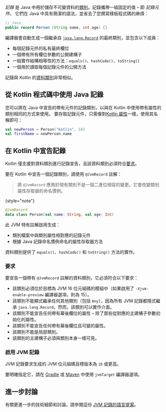 [//]: # (title: 在 Kotlin 中使用 Java 記錄)

_記錄_ 是 Java 中用於儲存不可變資料的[類別](https://openjdk.java.net/jeps/395)。記錄攜帶一組固定的值 – 即 _記錄元件_。
它們在 Java 中具有簡潔的語法，並省去了您撰寫樣板程式碼的麻煩：

```java
// Java
public record Person (String name, int age) {}
```

編譯器會自動生成一個繼承自 [`java.lang.Record`](https://docs.oracle.com/en/java/javase/16/docs/api/java.base/java/lang/Record.html) 的最終類別，並包含以下成員：
*   每個記錄元件的私有最終欄位
*   一個帶有所有欄位參數的公開建構子
*   一組實作結構相等性的方法：`equals()`、`hashCode()`、`toString()`
*   一個用於讀取每個記錄元件的公開方法

記錄與 Kotlin 的[資料類別](data-classes.md)非常相似。

## 從 Kotlin 程式碼中使用 Java 記錄

您可以將在 Java 中宣告的帶有元件的記錄類別，以與在 Kotlin 中使用帶有屬性的類別相同的方式來使用。
要存取記錄元件，只需像對[Kotlin 屬性](properties.md)一樣，使用其名稱即可：

```kotlin
val newPerson = Person("Kotlin", 10)
val firstName = newPerson.name
```

## 在 Kotlin 中宣告記錄

Kotlin 僅支援對資料類別進行記錄宣告，且該資料類別必須符合[要求](#requirements)。

要在 Kotlin 中宣告一個記錄類別，請使用 `@JvmRecord` 註解：

> 將 `@JvmRecord` 應用於現有類別不是一個二進位相容的變更。它會改變類別屬性存取器的命名慣例。
>
{style="note"}

```kotlin
@JvmRecord
data class Person(val name: String, val age: Int)
```

此 JVM 特有註解啟用生成：

*   類別檔案中與類別屬性相對應的記錄元件
*   根據 Java 記錄命名慣例命名的屬性存取器方法

資料類別提供了 `equals()`、`hashCode()` 和 `toString()` 方法的實作。

### 要求

要宣告一個帶有 `@JvmRecord` 註解的資料類別，它必須符合以下要求：

*   該類別必須位於目標為 JVM 16 位元組碼的模組中（如果啟用了 `-Xjvm-enable-preview` 編譯器選項，則為 15）。
*   該類別不能顯式繼承任何其他類別（包括 `Any`），因為所有 JVM 記錄都隱式繼承 `java.lang.Record`。然而，該類別可以實作介面。
*   該類別不能宣告任何帶有幕後欄位的屬性 – 除了那些從對應的主建構子參數初始化的屬性。
*   該類別不能宣告任何帶有幕後欄位且可變的屬性。
*   該類別不能是局部類別。
*   該類別的主建構子必須與類別本身一樣可見。

### 啟用 JVM 記錄

JVM 記錄要求生成的 JVM 位元組碼目標版本為 `16` 或更高。

要明確指定它，請在 [Gradle](gradle-compiler-options.md#attributes-specific-to-jvm) 或 [Maven](maven.md#attributes-specific-to-jvm) 中使用 `jvmTarget` 編譯器選項。

## 進一步討論

有關更進一步的技術細節和討論，請參閱這份 [JVM 記錄的語言提案](https://github.com/Kotlin/KEEP/blob/master/proposals/jvm-records.md)。